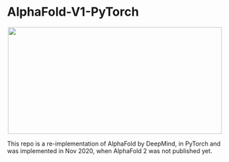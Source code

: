 # AlphaFold-V1-PyTorch
<p align="center">
<img src="https://user-images.githubusercontent.com/53872365/141668325-f1ed43b0-9628-4fcc-99b0-04b1fbc89c15.png" width="500" height="250">
</p>
  This repo is a re-implementation of AlphaFold by DeepMind, in PyTorch and was implemented in Nov 2020, when AlphaFold 2 was not published yet.
